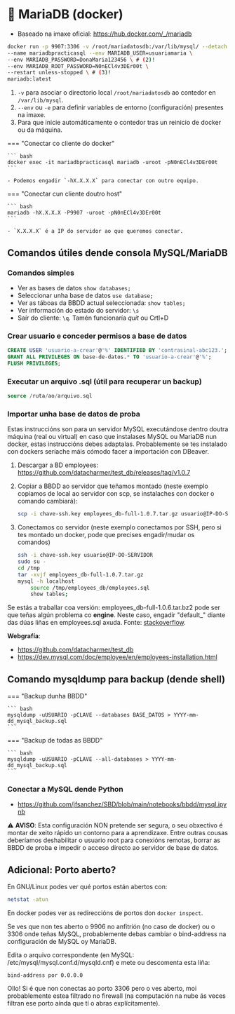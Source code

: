 # 🧾 MariaDB (docker)

 - Baseado na imaxe oficial: <https://hub.docker.com/_/mariadb>

``` bash
docker run -p 9907:3306 -v /root/mariadatosdb:/var/lib/mysql/ --detach \ # (1)!
--name mariadbpracticasql --env MARIADB_USER=usuariamaria \
--env MARIADB_PASSWORD=DonaMaria123456 \ # (2)!
--env MARIADB_ROOT_PASSWORD=N0nECl4v3DEr00t \
--restart unless-stopped \ # (3)!
mariadb:latest
```

1.  `-v` para asociar o directorio local `/root/mariadatosdb` ao contedor en `/var/lib/mysql`.
2.  `--env` ou `-e` para definir variables de entorno (configuración) presentes na imaxe.
3.  Para que inicie automáticamente o contedor tras un reinicio de docker ou da máquina.

=== "Conectar co cliente do docker"

    ``` bash
    docker exec -it mariadbpracticasql mariadb -uroot -pN0nECl4v3DEr00t
    ```

    - Podemos engadir `-hX.X.X.X` para conectar con outro equipo.

=== "Conectar cun cliente doutro host"

    ``` bash
    mariadb -hX.X.X.X -P9907 -uroot -pN0nECl4v3DEr00t
    ```

    - `X.X.X.X` é a IP do servidor ao que queremos conectar.

## Comandos útiles dende consola MySQL/MariaDB

### Comandos simples

- Ver as bases de datos `show databases;`
- Seleccionar unha base de datos `use database;`
- Ver as táboas da BBDD actual seleccionada: `show tables;`
- Ver información do estado do servidor: `\s`
- Saír do cliente: `\q`. Tamén funcionaría *quit* ou Crtl+D

### Crear usuario e conceder permisos a base de datos

``` sql
CREATE USER 'usuario-a-crear'@'%' IDENTIFIED BY 'contrasinal-abc123.';
GRANT ALL PRIVILEGES ON base-de-datos.* TO 'usuario-a-crear'@'%';
FLUSH PRIVILEGES;
```

### Executar un arquivo .sql (útil para recuperar un backup)

``` sql
source /ruta/ao/arquivo.sql
```
### Importar unha base de datos de proba

Estas instruccións son para un servidor MySQL executándose dentro doutra máquina (real ou virtual) en caso que instalases MySQL ou MariaDB nun docker, estas instruccións debes adaptalas. Probablemente se tes instalado con dockers seríache máis cómodo facer a importación con DBeaver.

1. Descargar a BD employees: <https://github.com/datacharmer/test_db/releases/tag/v1.0.7>

2. Copiar a BBDD ao servidor que teñamos montado (neste exemplo copiamos de local ao servidor con scp, se instalaches con docker o comando cambiará):

    ``` bash
    scp -i chave-ssh.key employees_db-full-1.0.7.tar.gz usuario@IP-DO-SERVIDOR:/tmp/
    ```

3. Conectamos co servidor (neste exemplo conectamos por SSH, pero si tes montado un docker, pode que precises engadir/mudar os comandos)

    ``` bash
    ssh -i chave-ssh.key usuario@IP-DO-SERVIDOR
	sudo su -
	cd /tmp
	tar -xvjf employees_db-full-1.0.7.tar.gz
	mysql -h localhost
		source /tmp/employees_db/employees.sql
		show tables;
    ```

Se estás a traballar coa versión: employees_db-full-1.0.6.tar.bz2 pode ser que teñas algún problema co **engine**. Neste caso, engadir "default_" diante das dúas liñas en employees.sql axuda. Fonte: [stackoverflow](https://stackoverflow.com/questions/36322903/error-1193-when-following-employees-database-install-tutorial-with-mysql-5-7-1).

**Webgrafía**:

- <https://github.com/datacharmer/test_db>
- <https://dev.mysql.com/doc/employee/en/employees-installation.html>

## Comando mysqldump para backup (dende shell)

=== "Backup dunha BBDD"

    ``` bash
    mysqldump -uUSUARIO -pCLAVE --databases BASE_DATOS > YYYY-mm-dd_mysql_backup.sql
    ```
=== "Backup de todas as BBDD"

    ``` bash
    mysqldump -uUSUARIO -pCLAVE --all-databases > YYYY-mm-dd_mysql_backup.sql
    ```

### Conectar a MySQL dende Python

- <https://github.com/jfsanchez/SBD/blob/main/notebooks/bbdd/mysql.ipynb>


⚠️ **AVISO**: Esta configuración NON pretende ser segura, o seu obxectivo é montar de xeito rápido un contorno para a aprendizaxe. Entre outras cousas deberíamos deshabilitar o usuario root para conexións remotas, borrar as BBDD de proba e impedir o acceso directo ao servidor de base de datos.

## Adicional: Porto aberto?

En GNU/Linux podes ver qué portos están abertos con:

``` bash
netstat -atun
```

En docker podes ver as redireccións de portos don `docker inspect`.

Se ves que non tes aberto o 9906 no anfitrión (no caso de docker) ou o 3306 onde teñas MySQL, probablemente debas cambiar o bind-address na configuración de MySQL oy MariaDB.

Edita o arquivo correspondente (en MySQL: /etc/mysql/mysql.conf.d/mysqld.cnf) e mete ou descomenta esta liña:

```
bind-address por 0.0.0.0
```

Ollo! Si é que non conectas ao porto 3306 pero o ves aberto, moi probablemente estea filtrado no firewall (na computación na nube ás veces filtran ese porto aínda que tí o abras explícitamente).